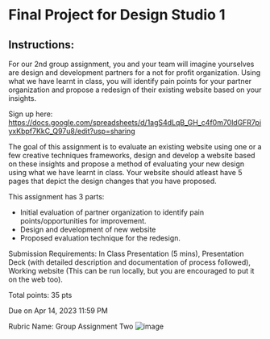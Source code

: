 # Final Project for Design Studio 1

## Instructions:
For our 2nd group assignment, you and your team will imagine yourselves are design and development partners for a not for profit organization. Using what we have learnt in class, you will identify pain points for your partner organization and propose a redesign of their existing website based on your insights.

Sign up here: https://docs.google.com/spreadsheets/d/1agS4dLqB_GH_c4f0m70ldGFR7piyxKbpf7KkC_Q97u8/edit?usp=sharing

The goal of this assignment is to evaluate an existing website using one or a few creative techniques frameworks, design and develop a website based on these insights and propose a method of evaluating your new design using what we have learnt in class. Your website should atleast have 5 pages that depict the design changes that you have proposed.

This assignment has 3 parts:

- Initial evaluation of partner organization to identify pain points/opportunities for improvement.
- Design and development of new website
- Proposed evaluation technique for the redesign.

Submission Requirements: In Class Presentation (5 mins), Presentation Deck (with detailed description and documentation of process followed), Working website (This can be run locally, but you are encouraged to put it on the web too).

Total points: 35 pts

Due on Apr 14, 2023 11:59 PM

Rubric Name: Group Assignment Two
![image](https://user-images.githubusercontent.com/124914328/228672470-0a01ebf5-11d9-48fc-95b8-72c5e29c8d16.png)
